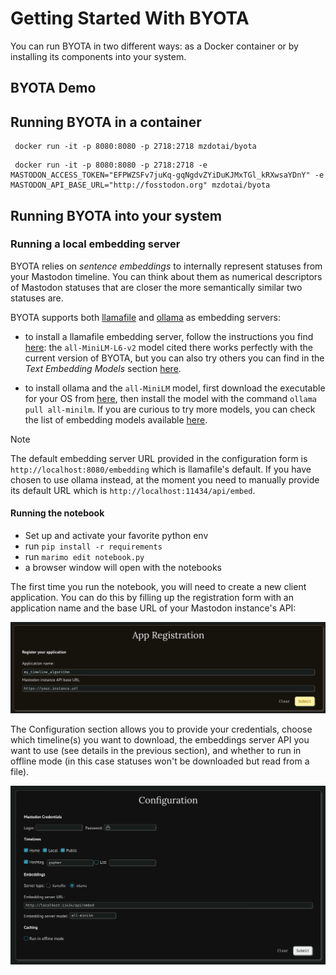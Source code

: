 # Getting Started With BYOTA

You can run BYOTA in two different ways: as a Docker container or by installing its components into your system.

## BYOTA Demo



## Running BYOTA in a container

```
 docker run -it -p 8080:8080 -p 2718:2718 mzdotai/byota
```

```
 docker run -it -p 8080:8080 -p 2718:2718 -e MASTODON_ACCESS_TOKEN="EFPWZSFv7juKq-gqNgdvZYiDuKJMxTGl_kRXwsaYDnY" -e MASTODON_API_BASE_URL="http://fosstodon.org" mzdotai/byota
```

## Running BYOTA into your system

### Running a local embedding server

BYOTA relies on *sentence embeddings* to internally represent statuses from your Mastodon timeline. You can think about them as numerical descriptors of Mastodon statuses that are closer the more semantically similar two statuses are.

BYOTA supports both [llamafile](https://github.com/Mozilla-Ocho/llamafile) and [ollama](https://ollama.com/) as embedding servers:

- to install a llamafile embedding server, follow the instructions you find
  [here](https://github.com/Mozilla-Ocho/llamafile/blob/main/llamafile/server/doc/getting_started.md):
  the `all-MiniLM-L6-v2` model cited there works perfectly with the current version of BYOTA, but you can also try others you can find in the *Text Embedding Models* section [here](https://github.com/Mozilla-Ocho/llamafile/).

- to install ollama and the `all-MiniLM` model, first download the executable for your OS from [here](https://ollama.com/),
  then install the model with the command `ollama pull all-minilm`. If you are curious to try more models,
  you can check the list of embedding models available [here](https://ollama.com/search?c=embedding).

> [!NOTE]
> The default embedding server URL provided in the configuration form is `http://localhost:8080/embedding` which is llamafile's default.
> If you have chosen to use ollama instead, at the moment you need to manually provide its default URL which is `http://localhost:11434/api/embed`.


#### Running the notebook

- Set up and activate your favorite python env
- run `pip install -r requirements`
- run `marimo edit notebook.py`
- a browser window will open with the notebooks

The first time you run the notebook, you will need to create a new client application. You can do this by filling up the registration form with an
application name and the base URL of your Mastodon instance's API:

![A form called "App Registration" with two fields called "Application name" and "Mastodon instance API base URL"](images/registration.png)

The Configuration section allows you to provide your credentials, choose which timeline(s) you want to download, the embeddings server API you want to use (see details in the previous section), and whether to run in offline mode (in this case statuses won't be downloaded but read from a file).

![A configuration panel showing the sections "Mastodon Credentials", "Timelines", "Embeddings", and "Caching"](images/configuration.png)
